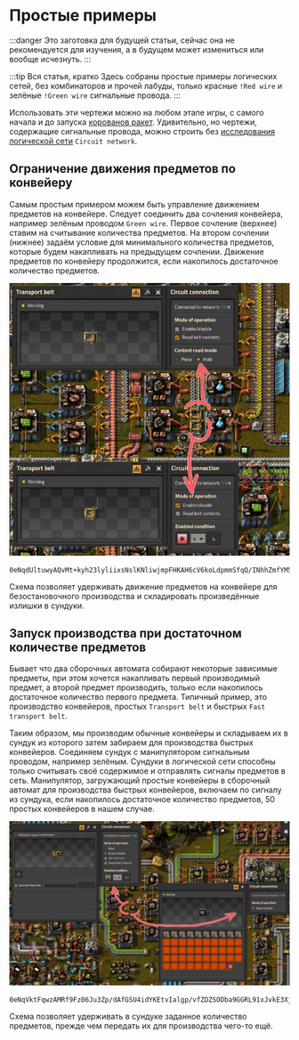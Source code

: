 # Простые примеры

:::danger
Это заготовка для будущей статьи, сейчас она не рекомендуется для изучения, а в будущем может измениться или вообще исчезнуть.
:::

:::tip Вся статья, кратко
Здесь собраны простые примеры логических сетей, без комбинаторов и прочей лабуды, только красные `!Red wire` и зелёные `!Green wire` сигнальные провода.
:::

Использовать эти чертежи можно на любом этапе игры, с самого начала и до запуска [корованов ракет](../PowerProduction/README.md#этап-второй-и-корованы-ракет). Удивительно, но чертежи, содержащие сигнальные провода, можно строить без [исследования логической сети](https://wiki.factorio.com/Circuit_network_(research)) `Circuit network`.

## Ограничение движения предметов по конвейеру

Самым простым примером можем быть управление движением предметов на конвейере. Следует соединить два сочления конвейера, например зелёным проводом `Green wire`. Первое сочление (верхнее) ставим на считывание количества предметов. На втором сочлении (нижнее) задаём условие для минимального количества предметов, которые будем накапливать на предыдущем сочлении. Движение предметов по конвейеру продолжится, если накопилось достаточное количество предметов.

![Движение предметов по конвейеру](./images/SimpleExamples.01.jpg)

```blueprint title="Чертёж с настроенными значениями"
0eNqdUltuwyAQvMt+kyh23lyliixsNslKNliwjmpFHKAH6cV6koLdpmmSfqQ/INhhZmfYM5R1h60jwyDPQJU1HuTLGTwdjKrTHfctggRibECAUU06sVPGt9bxpMSaIQggo/EVZBZ2AtAwMeHINBz6wnRNiS4C/uIQ0Fofn1mTVCPVJM+mSwE9yNV8uowSmhxWI2AhILbKztZFiUd1IuvSq4pc1REXsaYvVHtynos7Qydy3MWbSz8jYoIndD0fyRySrRQIq5TOINm0yilOYvDx9j4AviTRqLLGQpNPO0h2Hf5UHSpdHJXRqTWOkcRs9qr2V5DvwohtrI4ks7EDM9r2qfssLQeHaK7TJQ0yD7sQgrhLPP9P4vmTid/avzH3yP/vhB7Zz56xnw324/QNkyqvBltA/FI/uMg32WK9zdeb1XY2ny1C+ASpXw5K
```

Схема позволяет удерживать движение предметов на конвейере для безостановочного производства и складировать произведённые излишки в сундуки.

## Запуск производства при достаточном количестве предметов

Бывает что два сборочных автомата собирают некоторые зависимые предметы, при этом хочется накапливать первый производимый предмет, а второй предмет производить, только если накопилось достаточное количество первого предмета. Типичный пример, это производство конвейеров, простых `Transport belt` и быстрых `Fast transport belt`.

Таким образом, мы производим обычные конвейеры и складываем их в сундук из которого затем забираем для производства быстрых конвейеров. Соединяем сундук с манипулятором сигнальным проводом, например зелёным. Сундуки в логической сети способны только считывать своё содержимое и отправлять сигналы предметов в сеть. Манипулятор, загружающий простые конвейеры в сборочный автомат для производства быстрых конвейеров, включаем по сигналу из сундука, если накопилось достаточное количество предметов, 50 простых конвейеров в нашем случае.

![Запуск производства при достаточном количестве предметов](./images/SimpleExamples.02.jpg)

```blueprint title="Чертёж с настроенными значениями"
0eNqVktFqwzAMRf9Fz06Ju3Zp/dAfGSU4idYKEtvIalgp/vfZDZSODba9GGRL91xJvkE3XjAwOQFzA+q9i2DebhDp5OxY7uQaEAyQ4AQKnJ1KNPoTRaG+6s8YpQo2RpqxCuxnGpAhKSA34AcYnY4K0AkJ4SJ9D66tu0xdzjT6z6IKgo9Zx7viK2tXul5tFVzBNKttRmb3DvuSEEuGLseJEd0zlwYw63RMOb+zhV8n9c3U+mGKXESWn+n6C30gXuD38uxF2I9th2c7k+dS1BP3F5I2vw0PpXfiKO0v8xa2LgbPUnU4Ciy9RrFlbdu6RFOwbKVw4ADpP8PQZRhlS3ekefoRCmbkuHS005tmv252r/v6pd6k9Aksl8Fg
```

Схема позволяет удерживать в сундуке заданное количество предметов, прежде чем передать их для производства чего-то ещё.
